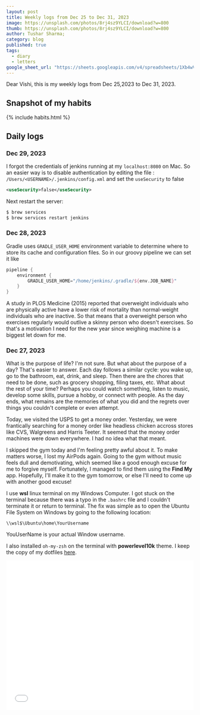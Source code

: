 ```yaml
---
layout: post
title: Weekly logs from Dec 25 to Dec 31, 2023
image: https://unsplash.com/photos/8rj4sz9YLCI/download?w=800
thumb: https://unsplash.com/photos/8rj4sz9YLCI/download?w=800
author: Tushar Sharma;
category: blog
published: true
tags:
  - diary
  - letters
google_sheet_url: "https://sheets.googleapis.com/v4/spreadsheets/1Xb4wV0AOQiGWwXaciIBX-rkFebzg8DlAcRcClshyAnA/values/Habits!A1:T8?alt=json&key=AIzaSyCgYRKf_apK3TUSYGO9WhQ5dN-ukY4H0gw"
---
```


Dear Vishi, this is my weekly logs from Dec 25,2023 to Dec 31, 2023.<!-- truncate_here -->

## Snapshot of my habits

{% include habits.html %}

## Daily logs

### Dec 29, 2023

I forgot the credentials of jenkins running at my `localhost:8080` on Mac. So an easier way is to disable authentication by editing the file : `/Users/<USERNAME>/.jenkins/config.xml` and set the `useSecurity` to false

```xml
<useSecurity>false</useSecurity>
```

Next restart the server:

```zsh
$ brew services
$ brew services restart jenkins
```

### Dec 28, 2023

Gradle uses `GRADLE_USER_HOME` environment variable to determine where to store its cache and configuration files. So in our groovy pipeline we can set it like 

```groovy
pipeline {
    environment {
        GRADLE_USER_HOME="/home/jenkins/.gradle/${env.JOB_NAME}"
    }
}
```

A study in PLOS Medicine (2015) reported that overweight individuals who are physically active have a lower risk of mortality than normal-weight individuals who are inactive. So that means that a overweight person who exercises regularly would outlive a skinny person who doesn't exercises. So that's a motivation I need for the new year since weighing machine is a biggest let down for me.

### Dec 27, 2023

What is the purpose of life? I'm not sure. But what about the purpose of a day? That's easier to answer. Each day follows a similar cycle: you wake up, go to the bathroom, eat, drink, and sleep. Then there are the chores that need to be done, such as grocery shopping, filing taxes, etc. What about the rest of your time? Perhaps you could watch something, listen to music, develop some skills, pursue a hobby, or connect with people. As the day ends, what remains are the memories of what you did and the regrets over things you couldn't complete or even attempt.

Today, we visited the USPS to get a money order. Yesterday, we were frantically searching for a money order like headless chicken accross stores like CVS, Walgreens and Harris Teeter. It seemed that the money order machines were down everywhere. I had no idea what that meant.

I skipped the gym today and I'm feeling pretty awful about it. To make matters worse, I lost my AirPods again. Going to the gym without music feels dull and demotivating, which seemed like a good enough excuse for me to forgive myself. Fortunately, I managed to find them using the **Find My** app. Hopefully, I'll make it to the gym tomorrow, or else I'll need to come up with another good excuse!

I use **wsl** linux terminal on my Windows Computer. I got stuck on the terminal because there was a typo in the `.bashrc` file and I couldn't terminate it or return to terminal. The fix was simple as to open the Ubuntu File System on Windows by going to the following location:

```
\\wsl$\Ubuntu\home\YourUsername
```

YouUserName is your actual Window username.

I also installed `oh-my-zsh` on the terminal with **powerlevel10k** theme. I keep the copy of my dotfiles [here](https://github.com/tushar-sharma/dotfiles).


<iframe
  style="position: relative;  width: 100%;"
   height="400"
	   src="{{ root_url }}/encrypted/2023-12-27-daily-logs-2023-12-27.html"
  frameborder="0"
  allow="accelerometer; autoplay; encrypted-media; gyroscope; picture-in-picture"
  allowfullscreen
  title="Sample">
  </iframe>
